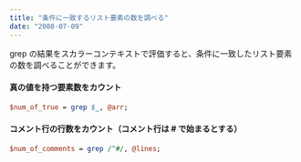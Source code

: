 ```yaml
---
title: "条件に一致するリスト要素の数を調べる"
date: "2008-07-09"
---
```


grep の結果をスカラーコンテキストで評価すると、条件に一致したリスト要素の数を調べることができます。

#### 真の値を持つ要素数をカウント

~~~ perl
$num_of_true = grep $_, @arr;
~~~

#### コメント行の行数をカウント（コメント行は # で始まるとする）

~~~ perl
$num_of_comments = grep /^#/, @lines;
~~~

